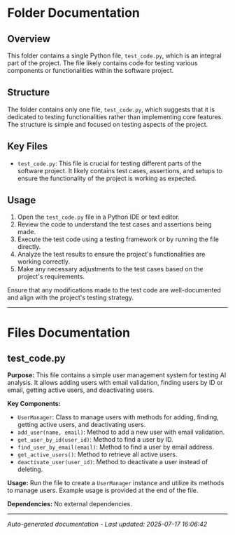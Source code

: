 # Folder Documentation

## Overview
This folder contains a single Python file, `test_code.py`, which is an integral part of the project. The file likely contains code for testing various components or functionalities within the software project.

## Structure
The folder contains only one file, `test_code.py`, which suggests that it is dedicated to testing functionalities rather than implementing core features. The structure is simple and focused on testing aspects of the project.

## Key Files
- `test_code.py`: This file is crucial for testing different parts of the software project. It likely contains test cases, assertions, and setups to ensure the functionality of the project is working as expected.

## Usage
1. Open the `test_code.py` file in a Python IDE or text editor.
2. Review the code to understand the test cases and assertions being made.
3. Execute the test code using a testing framework or by running the file directly.
4. Analyze the test results to ensure the project's functionalities are working correctly.
5. Make any necessary adjustments to the test cases based on the project's requirements.

Ensure that any modifications made to the test code are well-documented and align with the project's testing strategy.

---

# Files Documentation

## test_code.py

**Purpose:** This file contains a simple user management system for testing AI analysis. It allows adding users with email validation, finding users by ID or email, getting active users, and deactivating users.

**Key Components:**
- `UserManager`: Class to manage users with methods for adding, finding, getting active users, and deactivating users.
- `add_user(name, email)`: Method to add a new user with email validation.
- `get_user_by_id(user_id)`: Method to find a user by ID.
- `find_user_by_email(email)`: Method to find a user by email address.
- `get_active_users()`: Method to retrieve all active users.
- `deactivate_user(user_id)`: Method to deactivate a user instead of deleting.

**Usage:** Run the file to create a `UserManager` instance and utilize its methods to manage users. Example usage is provided at the end of the file.

**Dependencies:** No external dependencies.

---
*Auto-generated documentation - Last updated: 2025-07-17 16:06:42*
